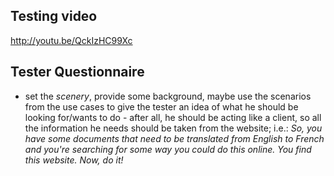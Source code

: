 ## Testing video ##
http://youtu.be/QckIzHC99Xc

## Tester Questionnaire ##
  * set the _scenery_, provide some background, maybe use the scenarios from the use cases to give the tester an idea of what he should be looking for/wants to do - after all, he should be acting like a client, so all the information he needs should be taken from the website; i.e.: _So, you have some documents that need to be translated from English to French and you're searching for some way you could do this online. You find this website. Now, do it!_